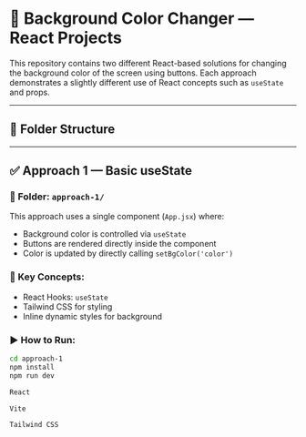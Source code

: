 # 🎨 Background Color Changer — React Projects

This repository contains two different React-based solutions for changing the background color of the screen using buttons. Each approach demonstrates a slightly different use of React concepts such as `useState` and props.

---

## 📁 Folder Structure


---

## ✅ Approach 1 — Basic useState

### 📂 Folder: `approach-1/`

This approach uses a single component (`App.jsx`) where:
- Background color is controlled via `useState`
- Buttons are rendered directly inside the component
- Color is updated by directly calling `setBgColor('color')`

### 🧠 Key Concepts:
- React Hooks: `useState`
- Tailwind CSS for styling
- Inline dynamic styles for background

### ▶️ How to Run:

```bash
cd approach-1
npm install
npm run dev

React

Vite

Tailwind CSS
